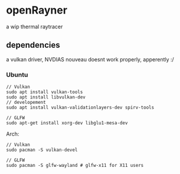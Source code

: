 # openRayner
a wip thermal raytracer

## dependencies
a vulkan driver, NVDIAS nouveau doesnt work properly, apperently :/

### Ubuntu

    // Vulkan
    sudo apt install vulkan-tools
    sudo apt install libvulkan-dev
    // developement
    sudo apt install vulkan-validationlayers-dev spirv-tools

    // GLFW
    sudo apt-get install xorg-dev libglu1-mesa-dev


Arch:

    // Vulkan
    sudo pacman -S vulkan-devel

    // GLFW
    sudo pacman -S glfw-wayland # glfw-x11 for X11 users




